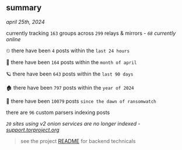 
## summary
_april 25th, 2024_

currently tracking `163` groups across `299` relays & mirrors - _`68` currently online_

⏲ there have been `4` posts within the `last 24 hours`

🦈 there have been `164` posts within the `month of april`

🪐 there have been `643` posts within the `last 90 days`

🏚 there have been `797` posts within the `year of 2024`

🦕 there have been `10079` posts `since the dawn of ransomwatch`

there are `96` custom parsers indexing posts

_`20` sites using v2 onion services are no longer indexed - [support.torproject.org](https://support.torproject.org/onionservices/v2-deprecation/)_

> see the project [README](https://github.com/joshhighet/ransomwatch#ransomwatch--) for backend technicals
